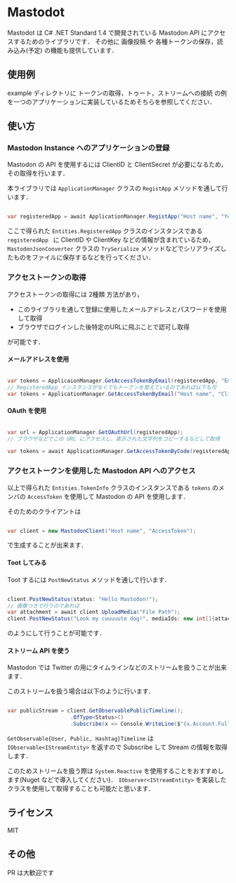 # Mastodot

Mastodot は C# .NET Standard 1.4 で開発されている Mastodon API にアクセスするためのライブラリです．
その他に 画像投稿 や 各種トークンの保存，読み込み(予定) の機能も提供しています．

## 使用例

example ディレクトリに トークンの取得，トゥート，ストリームへの接続 の例を一つのアプリケーションに実装しているためそちらを参照してください．

## 使い方

### Mastodon Instance へのアプリケーションの登録

Mastodon の API を使用するには ClientID と ClientSecret が必要になるため，その取得を行います． 

本ライブラリでは `ApplicationManager` クラスの `RegistApp` メソッドを通して行います．

```csharp

var registeredApp = await ApplicationManager.RegistApp("Host name", "Your Application Name", Scope.Read | Scope.Write | Scope.Follow);

```

ここで得られた `Entities.RegisteredApp` クラスのインスタンスである `registeredApp ` に ClientID や ClientKey などの情報が含まれているため，`MastodonJsonConverter` クラスの `TrySerialize` メソッドなどでシリアライズしたものをファイルに保存するなどを行ってください．

### アクセストークンの取得

アクセストークンの取得には 2種類 方法があり，

* このライブラリを通して登録に使用したメールアドレスとパスワードを使用して取得
* ブラウザでログインした後特定のURLに飛ぶことで認可し取得

が可能です．

#### メールアドレスを使用

```csharp

var tokens = ApplicaionManager.GetAccessTokenByEmail(registeredApp, "Email", "Password");
// RegisteredApp インスタンスがなくてもトークンを覚えているのであれば以下も可
var tokens = ApplicationManager.GetAccessTokenByEmail("Host name", "ClientID", "ClientSecret", Scope, "Email", "Password");

```

#### OAuth を使用

```csharp

var url = ApplicationManager.GetOAuthUrl(registeredApp);
// ブラウザなどでこの URL にアクセスし，表示された文字列をコピーするなどして取得

var tokens = await ApplicationManager.GetAccessTokenByCode(registeredApp, "Code that Browser shows");

```

### アクセストークンを使用した Mastodon API へのアクセス

以上で得られた `Entities.TokenInfo` クラスのインスタンスである `tokens` のメンバの `AccessToken` を使用して Mastodon の API を使用します．

そのためのクライアントは

```csharp

var client = new MastodonClient("Host name", "AccessToken");

```

で生成することが出来ます．

#### Toot してみる

Toot するには `PostNewStatus` メソッドを通して行います．

```csharp

client.PostNewStatus(status: "Hello Mastodon!");
// 画像つきで行うのであれば
var attachment = await client.UploadMedia("File Path");
client.PostNewStatus("Look my cuuuuute dog!", mediaIds: new int[]{attachment.Id});

```

のようにして行うことが可能です．

#### ストリーム API を使う

Mastodon では Twitter の用にタイムラインなどのストリームを扱うことが出来ます．

このストリームを扱う場合は以下のように行います．

```csharp

var publicStream = client.GetObservablePublicTimeline();
                    .OfType<Status>()
                    .Subscribe(x => Console.WriteLine($"{x.Account.FullUserName} Tooted: {x.Content}"));

```

`GetObservable{User, Public, Hashtag}Timeline` は `IObservable<IStreamEntity>` を返すので Subscribe して Stream の情報を取得します．

このためストリームを扱う際は `System.Reactive` を使用することをおすすめします(Nuget などで導入してください)．
`IObserver<IStreamEntity>` を実装したクラスを使用して取得することも可能だと思います．

## ライセンス

MIT

## その他

PR は大歓迎です